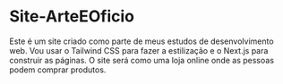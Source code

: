 # Site-ArteEOficio
Este é um site criado como parte de meus estudos de desenvolvimento web. Vou usar o Tailwind CSS para fazer a estilização e o Next.js para construir as páginas. O site será como uma loja online onde as pessoas podem comprar produtos. 
